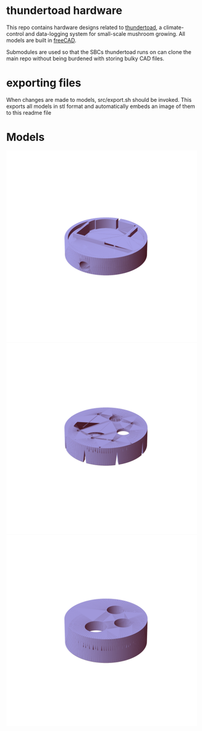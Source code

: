 # thundertoad hardware
This repo contains hardware designs related to
[thundertoad](https://github.com/ksu-cs-projects-2022-2023/spring2023-isaacPetersonKSU),
a climate-control and data-logging system for small-scale mushroom growing. All
models are built in [freeCAD](https://www.freecad.org/).


Submodules are used so that the SBCs thundertoad runs on can clone the main
repo without being burdened with storing bulky CAD files.


# exporting files
When changes are made to models, src/export.sh should be invoked. This exports all models in stl format and automatically embeds an image of them to this readme file

# Models
![fan_housing](img/fan_housing.png "2023-05-12 11:32:14")
![only_air](img/only_air.png "2023-05-12 11:32:14")
![drill_guide](img/drill_guide.png "2023-05-12 11:32:14")
